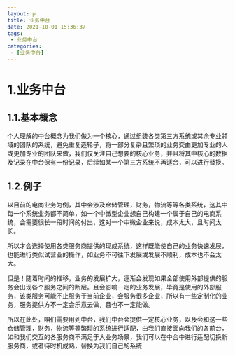 ```yaml
---
layout: p
title: 业务中台
date: 2021-10-01 15:36:37
tags: 
 - 业务中台
categories:
 - [业务中台]
---
```

# 1.业务中台

## 1.1.基本概念

个人理解的中台概念为我们做为一个核心，通过组装各类第三方系统或其余专业领域的团队的系统，避免重复造轮子，将一部分复杂且繁琐的业务交由更加专业的人或更加专业的团队来做，我们仅关注自己想要的核心业务，并且将其中核心的数据及记录在中台保有一份记录，后续如某一个第三方系统不再适合，可以进行替换。

## 1.2.例子

  以目前的电商业务为例，其中会涉及仓储管理，财务，物流等等各类系统，这其中每一个系统业务都不简单，如一个中微型企业想自己构建一个属于自己的电商系统，会需要很长一段时间的付出，这对一个中微企业来说，成本太大，且时间太长。

  所以才会选择使用各类服务商提供的现成系统，这样既能使自己的业务快速发展，也能进行类似试营业的操作，如业务不可往下发展或发展不顺利，成本也不会太大。

  但是！随着时间的推移，业务的发展扩大，逐渐会发现如果全部使用外部提供的服务会出现各个服务之间的断层。且会影响一定的业务发展，毕竟是使用的外部服务，该类服务可能不止服务于当前企业，会服务很多企业，所以有一些定制化的业务，服务提供方不一定会乐意去做，且也不一定能做。

  所以在此处，咱们需要用到中台，我们中台会提供一定核心业务，以及会和这一些仓储管理，财务，物流等等繁琐的系统进行适配，由我们直接面向我们的各前台，如和我们交互的各服务商不满足于大业务场景，我们可以在中台中进行适配切换新服务商，或者待时机成熟，替换为我们自己的系统

